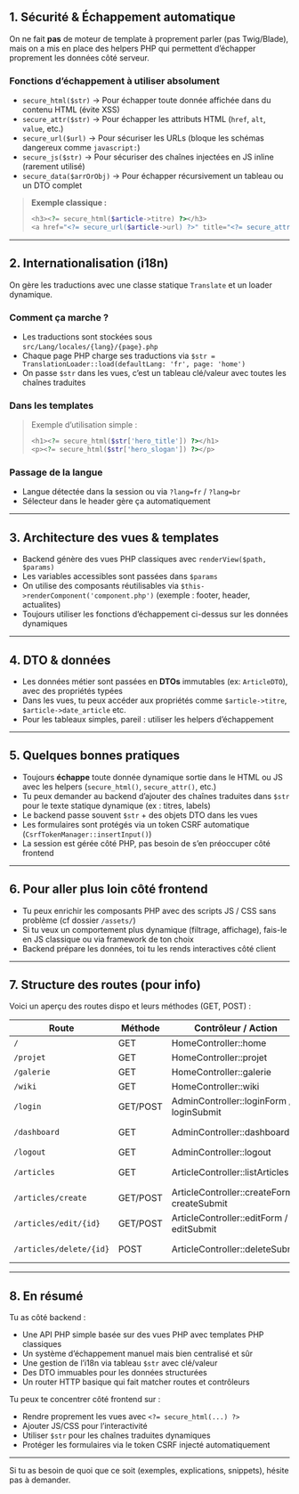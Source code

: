 ## 1. Sécurité & Échappement automatique

On ne fait **pas** de moteur de template à proprement parler (pas Twig/Blade), mais on a mis en place des helpers PHP qui permettent d’échapper proprement les données côté serveur.

### Fonctions d’échappement à utiliser absolument

* `secure_html($str)` → Pour échapper toute donnée affichée dans du contenu HTML (évite XSS)
* `secure_attr($str)` → Pour échapper les attributs HTML (`href`, `alt`, `value`, etc.)
* `secure_url($url)` → Pour sécuriser les URLs (bloque les schémas dangereux comme `javascript:`)
* `secure_js($str)` → Pour sécuriser des chaînes injectées en JS inline (rarement utilisé)
* `secure_data($arrOrObj)` → Pour échapper récursivement un tableau ou un DTO complet

> **Exemple classique :**
>
> ```php
> <h3><?= secure_html($article->titre) ?></h3>
> <a href="<?= secure_url($article->url) ?>" title="<?= secure_attr($article->titre) ?>">Lien</a>
> ```

---

## 2. Internationalisation (i18n)

On gère les traductions avec une classe statique `Translate` et un loader dynamique.

### Comment ça marche ?

* Les traductions sont stockées sous `src/Lang/locales/{lang}/{page}.php`
* Chaque page PHP charge ses traductions via `$str = TranslationLoader::load(defaultLang: 'fr', page: 'home')`
* On passe `$str` dans les vues, c’est un tableau clé/valeur avec toutes les chaînes traduites

### Dans les templates

> Exemple d’utilisation simple :
>
> ```php
> <h1><?= secure_html($str['hero_title']) ?></h1>
> <p><?= secure_html($str['hero_slogan']) ?></p>
> ```

### Passage de la langue

* Langue détectée dans la session ou via `?lang=fr` / `?lang=br`
* Sélecteur dans le header gère ça automatiquement

---

## 3. Architecture des vues & templates

* Backend génère des vues PHP classiques avec `renderView($path, $params)`
* Les variables accessibles sont passées dans `$params`
* On utilise des composants réutilisables via `$this->renderComponent('component.php')` (exemple : footer, header, actualites)
* Toujours utiliser les fonctions d’échappement ci-dessus sur les données dynamiques

---

## 4. DTO & données

* Les données métier sont passées en **DTOs** immutables (ex: `ArticleDTO`), avec des propriétés typées
* Dans les vues, tu peux accéder aux propriétés comme `$article->titre`, `$article->date_article` etc.
* Pour les tableaux simples, pareil : utiliser les helpers d’échappement

---

## 5. Quelques bonnes pratiques

* Toujours **échappe** toute donnée dynamique sortie dans le HTML ou JS avec les helpers (`secure_html()`, `secure_attr()`, etc.)
* Tu peux demander au backend d’ajouter des chaînes traduites dans `$str` pour le texte statique dynamique (ex : titres, labels)
* Le backend passe souvent `$str` + des objets DTO dans les vues
* Les formulaires sont protégés via un token CSRF automatique (`CsrfTokenManager::insertInput()`)
* La session est gérée côté PHP, pas besoin de s’en préoccuper côté frontend

---

## 6. Pour aller plus loin côté frontend

* Tu peux enrichir les composants PHP avec des scripts JS / CSS sans problème (cf dossier `/assets/`)
* Si tu veux un comportement plus dynamique (filtrage, affichage), fais-le en JS classique ou via framework de ton choix
* Backend prépare les données, toi tu les rends interactives côté client

---

## 7. Structure des routes (pour info)

Voici un aperçu des routes dispo et leurs méthodes (GET, POST) :

| Route                 | Méthode  | Contrôleur / Action                        | Usage                    |
| --------------------- | -------- | ------------------------------------------ | ------------------------ |
| `/`                   | GET      | HomeController::home                       | Page d’accueil           |
| `/projet`             | GET      | HomeController::projet                     | Page projet              |
| `/galerie`            | GET      | HomeController::galerie                    | Page galerie             |
| `/wiki`               | GET      | HomeController::wiki                       | Wiki                     |
| `/login`              | GET/POST | AdminController::loginForm / loginSubmit   | Authentification         |
| `/dashboard`          | GET      | AdminController::dashboard                 | Tableau de bord admin    |
| `/logout`             | GET      | AdminController::logout                    | Déconnexion              |
| `/articles`             | GET      | ArticleController::listArticles                | Liste des événements     |
| `/articles/create`      | GET/POST | ArticleController::createForm / createSubmit | Création d’événement     |
| `/articles/edit/{id}`   | GET/POST | ArticleController::editForm / editSubmit     | Modification d’événement |
| `/articles/delete/{id}` | POST     | ArticleController::deleteSubmit              | Suppression d’événement  |

---

## 8. En résumé

Tu as côté backend :

* Une API PHP simple basée sur des vues PHP avec templates PHP classiques
* Un système d’échappement manuel mais bien centralisé et sûr
* Une gestion de l’i18n via tableau `$str` avec clé/valeur
* Des DTO immuables pour les données structurées
* Un router HTTP basique qui fait matcher routes et contrôleurs

Tu peux te concentrer côté frontend sur :

* Rendre proprement les vues avec `<?= secure_html(...) ?>`
* Ajouter JS/CSS pour l’interactivité
* Utiliser `$str` pour les chaînes traduites dynamiques
* Protéger les formulaires via le token CSRF injecté automatiquement

---

Si tu as besoin de quoi que ce soit (exemples, explications, snippets), hésite pas à demander.
